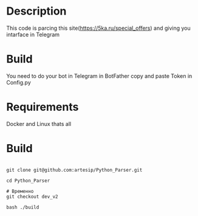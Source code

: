 # Description 

This code is parcing this site(https://5ka.ru/special_offers) and giving you intarface in Telegram 

# Build

You need to do your bot in Telegram in BotFather copy and paste Token in Config.py

# Requirements

Docker and Linux thats all 

# Build

``` shell script

git clone git@github.com:artesip/Python_Parser.git

cd Python_Parser 

# Временно
git checkout dev_v2 

bash ./build

```
